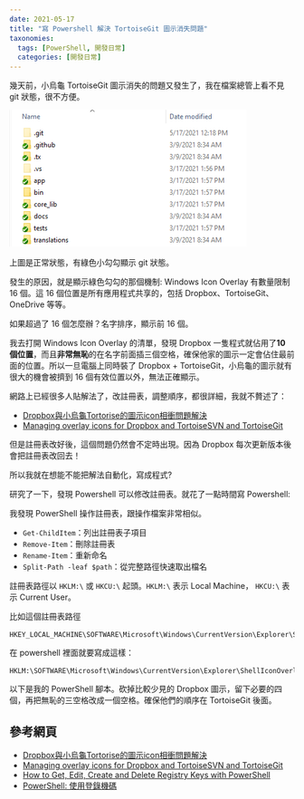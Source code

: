 ```yaml
---
date: 2021-05-17
title: "寫 Powershell 解決 TortoiseGit 圖示消失問題"
taxonomies:
  tags: [PowerShell, 開發日常]
  categories: [開發日常]
---
```


幾天前，小烏龜 TortoiseGit 圖示消失的問題又發生了，我在檔案總管上看不見 git 狀態，很不方便。

![icon-overlay](/img/icon-overlay.png) 

上圖是正常狀態，有綠色小勾勾顯示 git 狀態。

發生的原因，就是顯示綠色勾勾的那個機制: Windows Icon Overlay 有數量限制 16 個。這 16 個位置是所有應用程式共享的，包括 Dropbox、TortoiseGit、OneDrive 等等。

如果超過了 16 個怎麼辦？名字排序，顯示前 16 個。

我去打開 Windows Icon Overlay 的清單，發現 Dropbox 一隻程式就佔用了**10 個位置**，而且**非常無恥**的在名字前面插三個空格，確保他家的圖示一定會佔住最前面的位置。所以一旦電腦上同時裝了 Dropbox + TortoiseGit，小烏龜的圖示就有很大的機會被擠到 16 個有效位置以外，無法正確顯示。

網路上已經很多人貼解法了，改註冊表，調整順序，都很詳細，我就不贅述了：

- [Dropbox與小烏龜Tortorise的圖示icon相衝問題解決][0]
- [Managing overlay icons for Dropbox and TortoiseSVN and TortoiseGit][1]

但是註冊表改好後，這個問題仍然會不定時出現。因為 Dropbox 每次更新版本後會把註冊表改回去！

所以我就在想能不能把解法自動化，寫成程式? 

研究了一下，發現 Powershell 可以修改註冊表。就花了一點時間寫 Powershell:

我發現 PowerShell 操作註冊表，跟操作檔案非常相似。

- `Get-ChildItem`：列出註冊表子項目
- `Remove-Item`：刪除註冊表
- `Rename-Item`：重新命名
- `Split-Path -leaf $path`：從完整路徑快速取出檔名

註冊表路徑以 `HKLM:\` 或 `HKCU:\` 起頭。`HKLM:\` 表示 Local Machine， `HKCU:\` 表示 Current User。

比如這個註冊表路徑
```
HKEY_LOCAL_MACHINE\SOFTWARE\Microsoft\Windows\CurrentVersion\Explorer\ShellIconOverlayIdentifiers
```
在 powershell 裡面就要寫成這樣：
```
HKLM:\SOFTWARE\Microsoft\Windows\CurrentVersion\Explorer\ShellIconOverlayIdentifiers
```

以下是我的 PowerShell 腳本。砍掉比較少見的 Dropbox 圖示，留下必要的四個，再把無恥的三空格改成一個空格。確保他們的順序在 TortoiseGit 後面。
<script src="https://gist.github.com/chchwy/5418022d47fa49481f71ba481f54c02a.js"></script>

## 參考網頁

- [Dropbox與小烏龜Tortorise的圖示icon相衝問題解決][0]
- [Managing overlay icons for Dropbox and TortoiseSVN and TortoiseGit][1]
- [How to Get, Edit, Create and Delete Registry Keys with PowerShell][2]
- [PowerShell: 使用登錄機碼][3]

[0]: https://dotblogs.com.tw/kevinya/2017/07/24/180237 "TorsoieGit 跟 Dropbox 相衝"
[1]: https://www.garethjmsaunders.co.uk/2015/03/22/managing-overlay-icons-for-dropbox-and-tortoisesvn-and-tortoisegit/
[2]: https://blog.netwrix.com/2018/09/11/how-to-get-edit-create-and-delete-registry-keys-with-powershell/
[3]: https://docs.microsoft.com/zh-tw/powershell/scripting/samples/working-with-registry-keys?view=powershell-7.1
